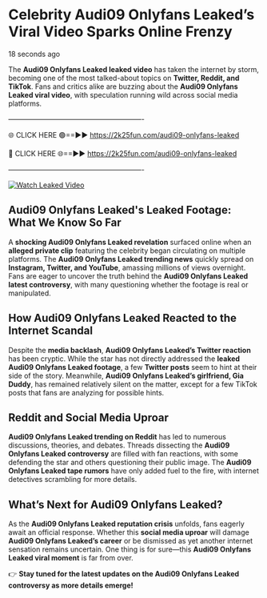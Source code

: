 # Celebrity Audi09 Onlyfans Leaked’s Viral Video Sparks Online Frenzy

18 seconds ago

The **Audi09 Onlyfans Leaked leaked video** has taken the internet by storm, becoming one of the most talked-about topics on **Twitter, Reddit, and TikTok**. Fans and critics alike are buzzing about the **Audi09 Onlyfans Leaked viral video**, with speculation running wild across social media platforms.

———————————————————-

🌐 CLICK HERE 🟢==►► https://2k25fun.com/audi09-onlyfans-leaked

🔴 CLICK HERE 🌐==►► https://2k25fun.com/audi09-onlyfans-leaked

———————————————————-

[![Watch Leaked Video](https://miro.medium.com/v2/resize:fit:828/format:webp/1*cilzJN44JGOrTw9NJCrNHA.gif "Watch Leaked Video")](https://2k25fun.com/audi09-onlyfans-leaked)

## **Audi09 Onlyfans Leaked's Leaked Footage: What We Know So Far**  
A **shocking Audi09 Onlyfans Leaked revelation** surfaced online when an **alleged private clip** featuring the celebrity began circulating on multiple platforms. The **Audi09 Onlyfans Leaked trending news** quickly spread on **Instagram, Twitter, and YouTube**, amassing millions of views overnight. Fans are eager to uncover the truth behind the **Audi09 Onlyfans Leaked latest controversy**, with many questioning whether the footage is real or manipulated.  

## **How Audi09 Onlyfans Leaked Reacted to the Internet Scandal**  
Despite the **media backlash**, **Audi09 Onlyfans Leaked’s Twitter reaction** has been cryptic. While the star has not directly addressed the **leaked Audi09 Onlyfans Leaked footage**, a few **Twitter posts** seem to hint at their side of the story. Meanwhile, **Audi09 Onlyfans Leaked’s girlfriend, Gia Duddy**, has remained relatively silent on the matter, except for a few TikTok posts that fans are analyzing for possible hints.  

## **Reddit and Social Media Uproar**  
**Audi09 Onlyfans Leaked trending on Reddit** has led to numerous discussions, theories, and debates. Threads dissecting the **Audi09 Onlyfans Leaked controversy** are filled with fan reactions, with some defending the star and others questioning their public image. The **Audi09 Onlyfans Leaked tape rumors** have only added fuel to the fire, with internet detectives scrambling for more details.  

## **What’s Next for Audi09 Onlyfans Leaked?**  
As the **Audi09 Onlyfans Leaked reputation crisis** unfolds, fans eagerly await an official response. Whether this **social media uproar** will damage **Audi09 Onlyfans Leaked’s career** or be dismissed as yet another internet sensation remains uncertain. One thing is for sure—this **Audi09 Onlyfans Leaked viral moment** is far from over.  

👉 **Stay tuned for the latest updates on the Audi09 Onlyfans Leaked controversy as more details emerge!**  